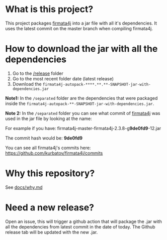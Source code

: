 # What is this project?
This project packages [firmata4j](https://github.com/kurbatov/firmata4j) 
into a jar file with all it's dependencies.
It uses the latest commit on the master branch when compiling firmata4j.

# How to download the jar with all the dependencies
1. Go to the [/release](/releases) folder
2. Go to the most recent folder date (latest release)
3. Download the `firmata4j-autopack-****.**.**-SNAPSHOT-jar-with-dependencies.jar`

**Note1:** In the `/separated` folder are the dependencies that were packaged inside the 
`firmata4j-autopack-**-SNAPSHOT-jar-with-dependencies.jar`.

**Note 2:** In the `/separated` folder you can see what commit of [firmata4j](https://github.com/kurbatov/firmata4j)
was used in the jar file by looking at the name:

For example if you have: firmata4j-master-firmata4j-2.3.8-g**9de0fd9**-12.jar

The commit hash would be: **9de0fd9**

You can see all firmata4j's commits here: https://github.com/kurbatov/firmata4j/commits
# Why this repository?
See [docs/why.md](/docs/why.md)

# Need a new release?
Open an issue, this will trigger a github action that will package the .jar with all the dependencies from latest commit in the date of today. The Github release tab will be updated with the new .jar.
